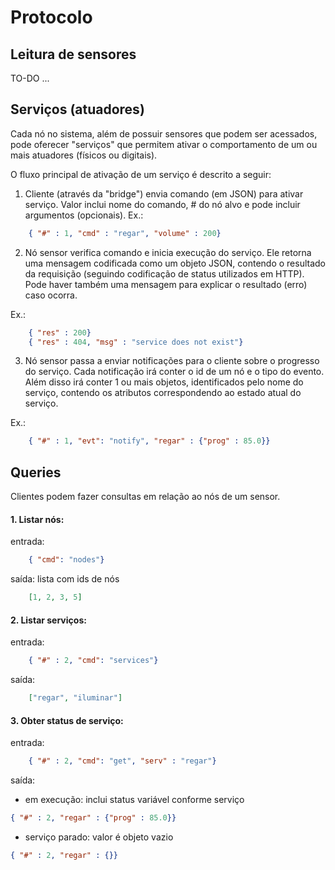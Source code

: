 # Protocolo

## Leitura de sensores
TO-DO ...

## Serviços (atuadores)

Cada nó no sistema, além de possuir sensores que podem ser acessados, pode oferecer "serviços" que permitem ativar o comportamento de um ou mais atuadores (físicos ou digitais).

O fluxo principal de ativação de um serviço é descrito a seguir:

1. Cliente (através da "bridge") envia comando (em JSON) para ativar serviço. Valor inclui nome do comando, # do nó alvo e pode incluir argumentos (opcionais).
Ex.:
```json
	{ "#" : 1, "cmd" : "regar", "volume" : 200}
```
2. Nó sensor verifica comando e inicia execução do serviço. Ele retorna uma mensagem codificada como um objeto JSON, contendo o resultado da requisição (seguindo codificação de status utilizados em HTTP). Pode haver também uma mensagem para explicar o resultado (erro) caso ocorra.

Ex.:
```json
	{ "res" : 200}
	{ "res" : 404, "msg" : "service does not exist"}
```
3. Nó sensor passa a enviar notificações para o cliente sobre o progresso do serviço. Cada notificação irá conter o id de um nó e o tipo do evento. Além disso irá conter 1 ou mais objetos, identificados pelo nome do serviço, contendo os atributos correspondendo ao estado atual do serviço.

Ex.:
```json
	{ "#" : 1, "evt": "notify", "regar" : {"prog" : 85.0}}
```

## Queries

Clientes podem fazer consultas em relação ao nós de um sensor.

#### 1. Listar nós:

entrada: 
```json
	{ "cmd": "nodes"}
```

saída: lista com ids de nós
```json
	[1, 2, 3, 5]
```

#### 2. Listar serviços:

entrada: 
```json
	{ "#" : 2, "cmd": "services"}
```

saída:
```json
	["regar", "iluminar"]
```

#### 3. Obter status de serviço:

entrada: 
```json
	{ "#" : 2, "cmd": "get", "serv" : "regar"}
```

saída:

* em execução: inclui status variável conforme serviço
```json
{ "#" : 2, "regar" : {"prog" : 85.0}}
```
* serviço parado: valor é objeto vazio
```json
{ "#" : 2, "regar" : {}}
```